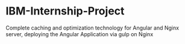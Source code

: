 # IBM-Internship-Project
Complete caching and optimization technology for Angular and Nginx server, deploying the Angular Application via gulp on Nginx
